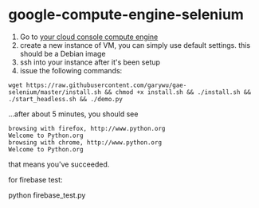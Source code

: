google-compute-engine-selenium
============

1.	Go to [your cloud console compute engine](https://console.cloud.google.com/compute/instances)
2.	create a new instance of VM, you can simply use default settings. this should be a Debian image
3.	ssh into your instance after it's been setup
4.	issue the following commands:

```
wget https://raw.githubusercontent.com/garywu/gae-selenium/master/install.sh && chmod +x install.sh && ./install.sh &&  ./start_headless.sh && ./demo.py
```

...after about 5 minutes, you should see

```
browsing with firefox, http://www.python.org
Welcome to Python.org
browsing with chrome, http://www.python.org
Welcome to Python.org
```

that means you've succeeded.  

for firebase test:   

python firebase_test.py 
